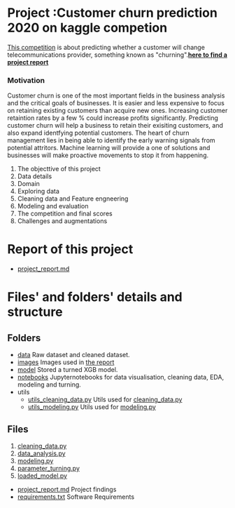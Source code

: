 # Project :Customer churn prediction 2020 on kaggle competion
[This competition](https://www.kaggle.com/c/customer-churn-prediction-2020/overview) is about predicting whether a customer will change telecommunications provider, something known as "churning".**[here to find a project report](https://github.com/yukaberry/customer_churn_2020_kaggle/blob/master/project_report.md)**

### Motivation

Customer churn is one of the most important fields in the business analysis and the critical goals of businesses. It is easier and less expensive to focus on retaining existing customers than acquire new ones. Increasing customer retaintion rates by a few % could increase profits significantly. Predicting customer churn will help a business to retain their exisiting customers, and also expand identfying potential customers. 
The heart of churn management lies in being able to identify the early warning signals from potential attritors. Machine learning will provide a one of solutions and businesses will make proactive movements to stop it from happening.


1. The objecttive of this project
2. Data details
3. Domain
4. Exploring data
5. Cleaning data and Feature engneering
6. Modeling and evaluation
7. The competition and final scores
8. Challenges and augmentations


# Report of this project 

* [project_report.md](https://github.com/yukaberry/customer_churn_2020_kaggle/blob/master/project_report.md)

# Files' and folders' details and structure

## Folders

* [data](https://github.com/yukaberry/customer_churn_2020_kaggle/tree/master/data) Raw dataset and cleaned dataset.
* [images](https://github.com/yukaberry/customer_churn_2020_kaggle/tree/master/images) Images used in [the report](https://github.com/yukaberry/customer_churn_2020_kaggle/blob/master/project_report.md)
* [model](https://github.com/yukaberry/customer_churn_2020_kaggle/tree/master/model) Stored a turned XGB model.
* [notebooks](https://github.com/yukaberry/customer_churn_2020_kaggle/tree/master/notebooks) Jupyternotebooks for data visualisation, cleaning data, EDA, modeling and turning. 
* utils
    * [utils_cleaning_data.py]() Utils used for [cleaning_data.py](https://github.com/yukaberry/customer_churn_2020_kaggle/blob/master/utils/utils_cleaning_data.py)
    * [utils_modeling.py]() Utils used for [modeling.py](https://github.com/yukaberry/customer_churn_2020_kaggle/blob/master/utils/utils_modeling.py)


## Files

1. [cleaning_data.py](https://github.com/yukaberry/customer_churn_2020_kaggle/blob/master/cleaning_data.py)
2. [data_analysis.py](https://github.com/yukaberry/customer_churn_2020_kaggle/blob/master/data_analysis.py)
3. [modeling.py](https://github.com/yukaberry/customer_churn_2020_kaggle/blob/master/modeling.py)
4. [parameter_turning.py](https://github.com/yukaberry/customer_churn_2020_kaggle/blob/master/parameter_turning.py)
5. [loaded_model.py](https://github.com/yukaberry/customer_churn_2020_kaggle/blob/master/loaded_model.py)

* [project_report.md](https://github.com/yukaberry/customer_churn_2020_kaggle/blob/master/project_report.md) Project findings
* [requirements.txt]() Software Requirements






